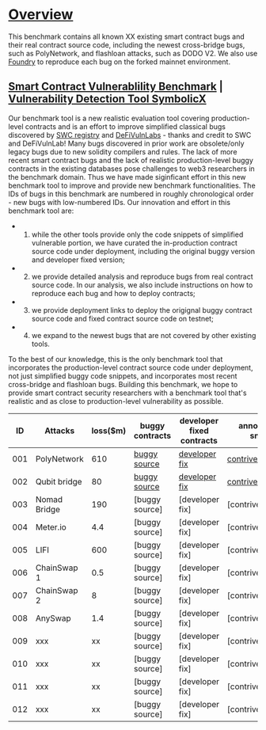# [Overview](https://github.com/sallywang147/attackDB/edit/webpage)

This benchmark contains all known XX existing smart contract bugs and their real contract source code, including the newest cross-bridge bugs, such as PolyNetwork, and flashloan attacks, such as DODO V2. We also use [Foundry](https://github.com/foundry-rs/foundry) to reproduce each bug on the forked mainnet environment. 

## [Smart Contract Vulnerablility Benchmark](https://github.com/sallywang147/attackDB) | [Vulnerability Detection Tool SymbolicX](https://github.com/sallywang147/symbolicX)

Our benchmark tool is a new realistic evaluation tool covering production-level contracts and is an effort to improve simplified classical bugs discovered by [SWC registry](https://github.com/SmartContractSecurity/SWC-registry) and [DeFiVulnLabs](https://github.com/SunWeb3Sec/DeFiVulnLabs) - thanks and credit to SWC and DeFiVulnLab! Many bugs discovered in prior work are obsolete/only legacy bugs due to new solidity compilers and rules. The lack of more recent smart contract bugs and the lack of realistic production-level buggy contracts in the existing databases pose challenges to web3 researchers in the benchmark domain. Thus we have made siginficant effort in this new benchmark tool to improve and provide new benchmark functionalities.  The IDs of bugs in this benchmark are numbered in roughly chronological order - new bugs with low-numbered IDs. Our innovation and effort in this benchmark tool are:
- 1) while the other tools provide only the code snippets of simplified vulnerable portion, we have curated the in-production contract source code under deployment, including the original buggy version and developer fixed version; 
- 2) we provide detailed analysis and reproduce bugs from real contract source code. In our analysis, we also include instructions on how to reproduce each bug and how to deploy contracts; 
- 3) we provide deployment links to deploy the origignal buggy contract source code and fixed contract source code on testnet; 
- 4) we expand to the newest bugs that are not covered by other existing tools. 

To the best of our knowledge, this is the only benchmark tool that incorporates the production-level contract source code under deployment, not just simplified buggy code snippets, and incorporates most recent cross-bridge and flashloan bugs. Building this benchmark, we hope to provide smart contract security researchers with a benchmark tool that's realistic and as close to production-level vulnerability as possible. 


|ID  | Attacks       |loss($m)|buggy contracts | developer fixed contracts |annotated bug snippets  |reproduced bugs |  analysis|
|--- | ------------- |------- | ---------------- |-------------------|-------------------------| ---|---|
|001 | PolyNetwork   |   610  | [buggy source](https://github.com/polynetwork/eth-contracts/tree/c9212e4199432b0ea6e0defff390e804afe07a32)  | [developer fix](https://github.com/polynetwork/eth-contracts/tree/d491578ef9e49468e7e8d6011014040857ee5d77)     | [contrivedbug1.sol](https://github.com/sallywang147/attackDB/blob/main/polyattack/contrived.sol)                     |[bug vector1](https://github.com/sallywang147/attackDB/blob/main/polyattack/attack_vector.sol)|[Polynetwork Attack](https://github.com/sallywang147/attackDB/tree/main/polyattack)|
|002 | Qubit bridge  |   80   | [buggy source](https://github.com/ChainSafe/chainbridge-solidity/tree/cbfaf9c5d74486447e80a587acc2cd4457002ab3)               | [developer fix](https://github.com/ChainSafe/chainbridge-solidity/tree/2f29dd714a09f075bf6454518a1e57a6e5d55018)               | [contrivedbug2.sol](https://github.com/sallywang147/attackDB/blob/main/qbridgeattack/contrived.sol)                     | [bug vector2](https://github.com/sallywang147/attackDB/blob/main/qbridgeattack/attack_vector.sol) |[Qbridge Attack](https://github.com/sallywang147/attackDB/tree/main/qbridgeattack) |
|003 | Nomad Bridge  |   190  | [buggy source]               | [developer fix]               | [contrivedbug3.sol]                     | [bug vector2] |[Qbridge Attack] |
|004 | Meter.io      |   4.4  | [buggy source]               | [developer fix]               | [contrivedbug4.sol]                     | [bug vector2] |[Qbridge Attack] |
|005 | LIFI          |   600  |[buggy source]               | [developer fix]               | [contrivedbug5.sol]                     | [bug vector2] |[Qbridge Attack] |
|006 | ChainSwap 1   |   0.5  |[buggy source]               | [developer fix]               | [contrivedbug6.sol]                     | [bug vector2] |[Qbridge Attack] |
|007 | ChainSwap 2   |   8    | [buggy source]               | [developer fix]               | [contrivedbug7.sol]                     | [bug vector2] |[Qbridge Attack] |
|008 | AnySwap  |   1.4   | [buggy source]               | [developer fix]               | [contrivedbug8.sol]                     | [bug vector8] |[AnySwap Attack] |
|009 | xxx  |   xx   | [buggy source]               | [developer fix]               | [contrivedbug9.sol]                     | [bug vector9] |[xxx Attack] |
|010 | xxx  |   xx   | [buggy source]               | [developer fix]               | [contrivedbug10.sol]                     | [bug vector10] |[xxx Attack] |
|011 | xxx  |   xx   | [buggy source]               | [developer fix]               | [contrivedbug11.sol]                     | [bug vector11] |[xxx Attack] |
|012 | xxx  |   xx   | [buggy source]               | [developer fix]               | [contrivedbug12.sol]                     | [bug vector12] |[xxx Attack] |
